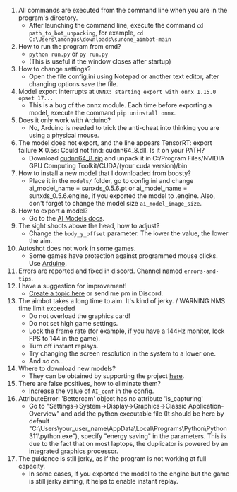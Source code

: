 1. All commands are executed from the command line when you are in the program's directory.
   - After launching the command line, execute the command `cd path_to_bot_unpacking`, for example, `cd C:\Users\amongus\downloads\sunone_aimbot-main`
2. How to run the program from cmd?
   - `python run.py` or `py run.py`
   - (This is useful if the window closes after startup)
3. How to change settings?
   - Open the file config.ini using Notepad or another text editor, after changing options save the file.
4. Model export interrupts at `ONNX: starting export with onnx 1.15.0 opset 17...`
   - This is a bug of the onnx module. Each time before exporting a model, execute the command `pip uninstall onnx`.
5. Does it only work with Arduino?
   - No, Arduino is needed to trick the anti-cheat into thinking you are using a physical mouse.
6. The model does not export, and the line appears TensorRT: export failure ❌ 0.5s: Could not find: cudnn64_8.dll. Is it on your PATH?
   - Download [cudnn64_8.zip](https://disk.yandex.ru/d/cm1Wi7OdkLtcLQ) and unpack it in C:/Program Files/NVIDIA GPU Computing Toolkit/CUDA/(your cuda version)/bin
7. How to install a new model that I downloaded from boosty?
   - Place it in the `models/` folder, go to config.ini and change ai_model_name = sunxds_0.5.6.pt or ai_model_name = sunxds_0.5.6.engine, if you exported the model to .engine. Also, don't forget to change the model size `ai_model_image_size`.
8. How to export a model?
   - Go to the [AI Models docs](https://github.com/SunOner/sunone_aimbot_docs/blob/main/ai_models/ai_models.md).
9. The sight shoots above the head, how to adjust?
    - Change the `body_y_offset` parameter. The lower the value, the lower the aim.
10. Autoshot does not work in some games.
    - Some games have protection against programmed mouse clicks. Use [Arduino](https://github.com/SunOner/HID_Arduino).
11. Errors are reported and fixed in discord. Channel named `errors-and-tips`.
12. I have a suggestion for improvement!
    - [Create a topic here](https://github.com/SunOner/sunone_aimbot/discussions) or send me pm in Discord.
13. The aimbot takes a long time to aim. It's kind of jerky. / WARNING NMS time limit exceeded
	- Do not overload the graphics card!
	- Do not set high game settings.
	- Lock the frame rate (for example, if you have a 144Hz monitor, lock FPS to 144 in the game).
	- Turn off instant replays.
	- Try changing the screen resolution in the system to a lower one.
	- And so on...
14. Where to download new models?
	- They can be obtained by supporting the project [here](https://boosty.to/sunone).
15. There are false positives, how to eliminate them?
	- Increase the value of `AI_conf` in the config.
16. AttributeError: 'Bettercam' object has no attribute 'is_capturing'
	- Go to "Settings->System->Display->Graphics->Classic Application-Overview" and add the python executable file (It should be here by default "C:\Users\your_user_name\AppData\Local\Programs\Python\Python311\python.exe"), specify "energy saving" in the parameters. This is due to the fact that on most laptops, the duplicator is powered by an integrated graphics processor.
17. The guidance is still jerky, as if the program is not working at full capacity.
	- In some cases, if you exported the model to the engine but the game is still jerky aiming, it helps to enable instant replay.